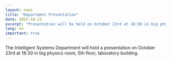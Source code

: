 ```yaml
---
layout: news
title: "Department Presentation"
date: 2025-10-21
excerpt: "Presentation will be held on October 23rd at 18:30 in big physics room, 5th floor, laboratory building."
lang: en
important: true
---
```


The Intelligent Systems Department will hold a presentation on October 23rd at 18:30 in big physics room, 5th floor, laboratory building.
